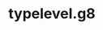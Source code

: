 ---
title: "typelevel.g8"
description: "A Giter8 template for sbt-typelevel"
github: "https://github.com/typelevel/typelevel.g8"
---